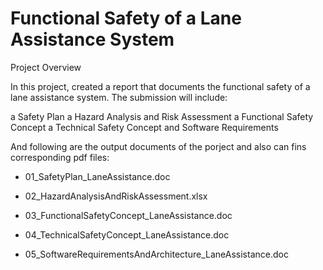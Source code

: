 # Functional Safety of a Lane Assistance System

Project Overview

In this project, created a report that documents the functional safety of a lane assistance system. The submission will include:

a Safety Plan
a Hazard Analysis and Risk Assessment
a Functional Safety Concept
a Technical Safety Concept
and Software Requirements

And following are the output documents of the porject and also can fins corresponding pdf files:

* 01_SafetyPlan_LaneAssistance.doc

* 02_HazardAnalysisAndRiskAssessment.xlsx

* 03_FunctionalSafetyConcept_LaneAssistance.doc

* 04_TechnicalSafetyConcept_LaneAssistance.doc

* 05_SoftwareRequirementsAndArchitecture_LaneAssistance.doc





